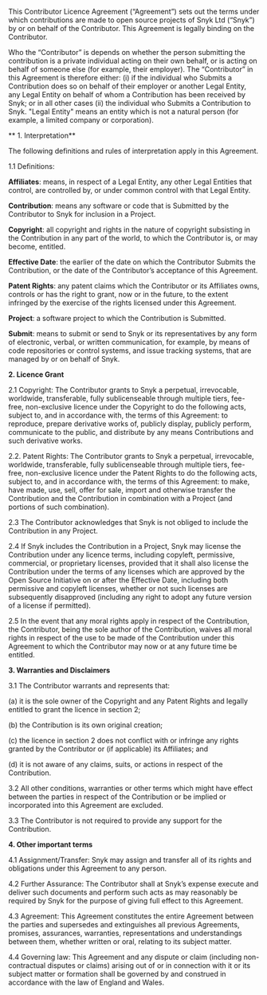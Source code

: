 This Contributor Licence Agreement (“Agreement”) sets out the terms under which contributions are made to open source projects of Snyk Ltd (“Snyk”) by or on behalf of the Contributor. This Agreement is legally binding on the Contributor.


Who the “Contributor” is depends on whether the person submitting the contribution is a private individual acting on their own behalf, or is acting on behalf of someone else (for example, their employer). The “Contributor” in this Agreement is therefore either: (i) if the individual who Submits a Contribution does so on behalf of their employer or another Legal Entity, any Legal Entity on behalf of whom a Contribution has been received by Snyk; or in all other cases (ii) the individual who Submits a Contribution to Snyk. "Legal Entity" means an entity which is not a natural person (for example, a limited company or corporation).


** 1. Interpretation**


The following definitions and rules of interpretation apply in this Agreement.


1.1	Definitions:

**Affiliates**: means, in respect of a Legal Entity, any other Legal Entities that control, are controlled by, or under common control with that Legal Entity.


**Contribution**: means any software or code that is Submitted by the Contributor to Snyk for inclusion in a Project.


**Copyright**: all copyright and rights in the nature of copyright subsisting in the Contribution in any part of the world, to which the Contributor is, or may become, entitled.


**Effective Date**: the earlier of the date on which the Contributor Submits the Contribution, or the date of the Contributor’s acceptance of this Agreement.


**Patent Rights**: any patent claims which the Contributor or its Affiliates owns, controls or has the right to grant, now or in the future, to the extent infringed by the exercise of the rights licensed under this Agreement.


**Project**: a software project to which the Contribution is Submitted.


**Submit**: means to submit or send to Snyk or its representatives by any form of electronic, verbal, or written communication, for example, by means of code repositories or control systems, and issue tracking systems, that are managed by or on behalf of Snyk.


**2.  Licence Grant**


2.1  Copyright: The Contributor grants to Snyk a perpetual, irrevocable, worldwide, transferable, fully sublicenseable through multiple tiers, fee-free, non-exclusive licence under the Copyright to do the following acts, subject to, and in accordance with, the terms of this Agreement: to reproduce, prepare derivative works of, publicly display, publicly perform, communicate to the public, and distribute by any means Contributions and such derivative works.


2.2.  Patent Rights: The Contributor grants to Snyk a perpetual, irrevocable, worldwide, transferable, fully sublicenseable through multiple tiers, fee-free, non-exclusive licence under the Patent Rights to do the following acts, subject to, and in accordance with, the terms of this Agreement: to make, have made, use, sell, offer for sale, import and otherwise transfer the Contribution and the Contribution in combination with a Project (and portions of such combination).


2.3  The Contributor acknowledges that Snyk is not obliged to include the Contribution in any Project.


2.4  If Snyk includes the Contribution in a Project, Snyk may license the Contribution under any licence terms, including copyleft, permissive, commercial, or proprietary licenses, provided that it shall also license the Contribution under the terms of any licenses which are approved by the Open Source Initiative on or after the Effective Date, including both permissive and copyleft licenses, whether or not such licenses are subsequently disapproved (including any right to adopt any future version of a license if permitted).


2.5  In the event that any moral rights apply in respect of the Contribution, the Contributor, being the sole author of the Contribution, waives all moral rights in respect of the use to be made of the Contribution under this Agreement to which the Contributor may now or at any future time be entitled.


**3.  Warranties and Disclaimers**


3.1	 The Contributor warrants and represents that:


(a) it is the sole owner of the Copyright and any Patent Rights and legally entitled to grant the licence in section 2;

(b) the Contribution is its own original creation;


(c) the licence in section 2 does not conflict with or infringe any rights granted by the Contributor or (if applicable) its Affiliates; and


(d) it is not aware of any claims, suits, or actions in respect of the Contribution.


3.2  All other conditions, warranties or other terms which might have effect between the parties in respect of the Contribution or be implied or incorporated into this Agreement are excluded.

3.3 The Contributor is not required to provide any support for the Contribution.


**4.  Other important terms**


4.1 Assignment/Transfer: Snyk may assign and transfer all of its rights and obligations under this Agreement to any person.


4.2  Further Assurance: The Contributor shall at Snyk’s expense execute and deliver such documents and perform such acts as may reasonably be required by Snyk for the purpose of giving full effect to this Agreement.


4.3   Agreement: This Agreement constitutes the entire Agreement between the parties and supersedes and extinguishes all previous Agreements, promises, assurances, warranties, representations and understandings between them, whether written or oral, relating to its subject matter.


4.4  Governing law: This Agreement and any dispute or claim (including non-contractual disputes or claims) arising out of or in connection with it or its subject matter or formation shall be governed by and construed in accordance with the law of England and Wales.
